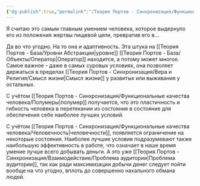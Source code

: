 ```yaml
---
{"dg-publish":true,"permalink":"/Теория Портов - Синхронизация/Функциональные качества человека/Адаптивность/"}
---
```


Я считаю это самым главным умением человека, которое выдернуло его из положения жертвы пищевой цепи, превратив его в...

Да во что угодно. На то она и адаптивность. Эта штука на [[Теория Портов - База/Уровни Абстракции\|уровне]] [[Теория Портов - База/Объекты/Оператор\|Оператор]] находится, а потому может многое.
Самое важное - даже в самых суровых условиях, она позволяет держаться в пределах [[Теория Портов - Синхронизация/Вера и Религия/Смысл жизни\|Смысл жизни]] у развитых или выживания у остальных.

С учётом [[Теория Портов - Синхронизация/Функциональные качества человека/Полумеры\|полумер]] получается, что это пластичность и гибкость человека в перетекании из состояния в состояние для обеспечения себе наиболее лучших условий.

С учётом [[Теория Портов - Синхронизация/Функциональные качества человека/Человечность\|человечности]], появляется ограничение на некоторые состояния. Наиболее лучшие условия подразумевают также наибольшую эффективность в работе, что означает в наше время умение лучше всего добывать деньги. А это уже [[Теория Портов - Синхронизация/Взаимодействие/Проблема аудитории\|Проблема аудитории]], так как ради максимизации добычи денег следует пойти вообще на что угодно, вплоть до совершенно нахального обмана людей.